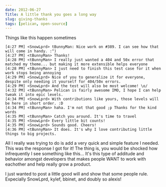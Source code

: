 ```yaml
---
date: 2012-06-27
Title: A little thank you goes a long way
slug: giving-thanks
tags: [pelican, open-source]
---
```


Things like this happen sometimes

```irc
[4:27 PM] <SnowLprd> tBunnyMan: Nice work on #389. I can see how that will come in handy. :^)
[4:27 PM] <tBunnyMan> Thanks!
[4:28 PM] <tBunnyMan> I really just wanted a 404 and 50x error that matched my theme... but making it more extensible helps everyone
[4:28 PM] <tBunnyMan> I just need to finish this test case for it when work stops being annoying
[4:29 PM] <SnowLprd> Nice of you to generalize it for everyone, despite only needing it yourself for 404/50x errors.
[4:29 PM] <SnowLprd> And the test will also be most welcome! \o/
[4:32 PM] <tBunnyMan> Pelican is fairly awesome IMO, I hope I can help tweak it into epic levels.
[4:34 PM] <SnowLprd> With contributions like yours, those levels will be here in short order. :D
[4:34 PM] <tBunnyMan> haha. I'm not that good ;p Thanks for the kind words
[4:35 PM] <tBunnyMan> Catch you around. It's time to travel
[4:35 PM] <SnowLprd> Every little bit counts!
[4:35 PM] <SnowLprd> Sounds good. Cheers!
[4:36 PM] <tBunnyMan> It does. It's why I love contributing little things to big projects.
```

All I really was trying to do is add a very quick and simple feature I needed. This was the response I got for it! The thing is, you would be shocked how infrequently I see something like this… It's this type of additude and behavior amongst developers that makes people WANT to work with eachother and help really grow a product.

I just wanted to post a little good will and show that some people rule. Expecially SnowLprd, kylef, bbinet, and doubly so alexis!
